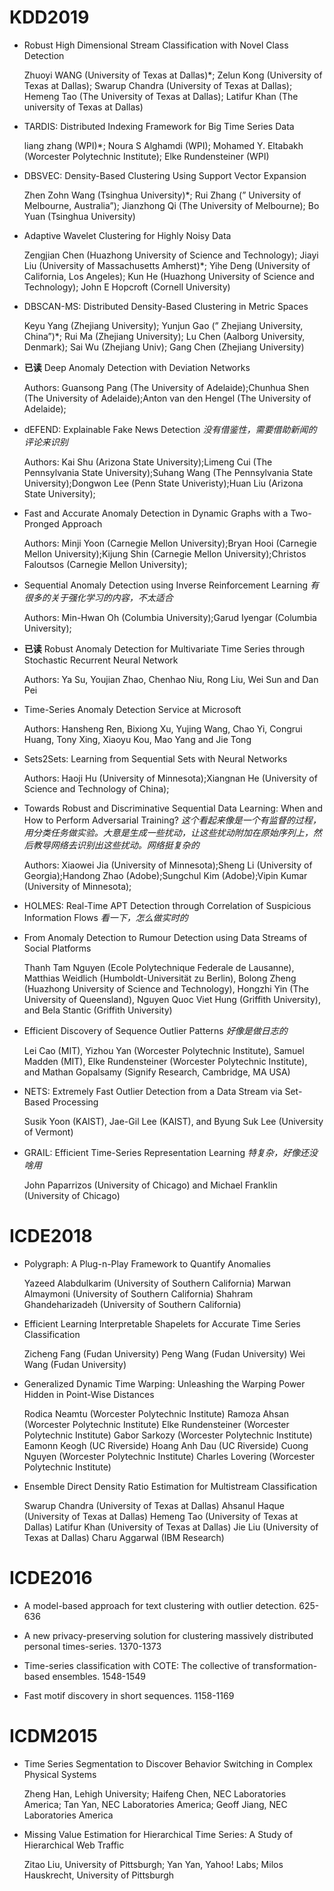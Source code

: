 # KDD2019

+ Robust High Dimensional Stream Classification with Novel Class Detection

	Zhuoyi WANG (University of Texas at Dallas)\*; Zelun Kong (University of Texas at Dallas); Swarup Chandra (University of Texas at Dallas); Hemeng Tao (The University of Texas at Dallas); Latifur Khan (The university of Texas at Dallas)

+ TARDIS: Distributed Indexing Framework for Big Time Series Data

	liang zhang (WPI)\*; Noura S Alghamdi (WPI); Mohamed Y. Eltabakh (Worcester Polytechnic Institute); Elke Rundensteiner (WPI)

+ DBSVEC: Density-Based Clustering Using Support Vector Expansion

	Zhen Zohn Wang (Tsinghua University)\*; Rui Zhang (” University of Melbourne, Australia”); Jianzhong Qi (The University of Melbourne); Bo Yuan (Tsinghua University)

+ Adaptive Wavelet Clustering for Highly Noisy Data

	Zengjian Chen (Huazhong University of Science and Technology); Jiayi Liu (University of Massachusetts Amherst)\*; Yihe Deng (University of California, Los Angeles); Kun He (Huazhong University of Science and Technology); John E Hopcroft (Cornell University)

+ DBSCAN-MS: Distributed Density-Based Clustering in Metric Spaces

	Keyu Yang (Zhejiang University); Yunjun Gao (” Zhejiang University, China”)\*; Rui Ma (Zhejiang University); Lu Chen (Aalborg University, Denmark); Sai Wu (Zhejiang Univ); Gang Chen (Zhejiang University)

+ **已读** Deep Anomaly Detection with Deviation Networks

	Authors: Guansong Pang (The University of Adelaide);Chunhua Shen (The University of Adelaide);Anton van den Hengel (The University of Adelaide);

+ dEFEND: Explainable Fake News Detection *没有借鉴性，需要借助新闻的评论来识别*

	Authors: Kai Shu (Arizona State University);Limeng Cui (The Pennsylvania State University);Suhang Wang (The Pennsylvania State University);Dongwon Lee (Penn State Univeristy);Huan Liu (Arizona State University);

+ Fast and Accurate Anomaly Detection in Dynamic Graphs with a Two-Pronged Approach

	Authors: Minji Yoon (Carnegie Mellon University);Bryan Hooi (Carnegie Mellon University);Kijung Shin (Carnegie Mellon University);Christos Faloutsos (Carnegie Mellon University);

+ Sequential Anomaly Detection using Inverse Reinforcement Learning *有很多的关于强化学习的内容，不太适合*

	Authors: Min-Hwan Oh (Columbia University);Garud Iyengar (Columbia University);

+ **已读** Robust Anomaly Detection for Multivariate Time Series through Stochastic Recurrent Neural Network

	Authors: Ya Su, Youjian Zhao, Chenhao Niu, Rong Liu, Wei Sun and Dan Pei

+ Time-Series Anomaly Detection Service at Microsoft

	Authors: Hansheng Ren, Bixiong Xu, Yujing Wang, Chao Yi, Congrui Huang, Tony Xing, Xiaoyu Kou, Mao Yang and Jie Tong

+ Sets2Sets: Learning from Sequential Sets with Neural Networks

	Authors: Haoji Hu (University of Minnesota);Xiangnan He (University of Science and Technology of China);

+ Towards Robust and Discriminative Sequential Data Learning: When and How to Perform Adversarial Training?
*这个看起来像是一个有监督的过程，用分类任务做实验。大意是生成一些扰动，让这些扰动附加在原始序列上，然后教导网络去识别出这些扰动。网络挺复杂的*

	Authors: Xiaowei Jia (University of Minnesota);Sheng Li (University of Georgia);Handong Zhao (Adobe);Sungchul Kim (Adobe);Vipin Kumar (University of Minnesota);

+ HOLMES: Real-Time APT Detection through Correlation of Suspicious Information Flows *看一下，怎么做实时的*

+ From Anomaly Detection to Rumour Detection using Data Streams of Social Platforms

	Thanh Tam Nguyen (Ecole Polytechnique Federale de Lausanne), Matthias Weidlich (Humboldt-Universität zu Berlin), Bolong Zheng (Huazhong University of Science and Technology), Hongzhi Yin (The University of Queensland), Nguyen Quoc Viet Hung (Griffith University), and Bela Stantic (Griffith University)

+ Efficient Discovery of Sequence Outlier Patterns *好像是做日志的*

	Lei Cao (MIT), Yizhou Yan (Worcester Polytechnic Institute), Samuel Madden (MIT), Elke Rundensteiner (Worcester Polytechnic Institute), and Mathan Gopalsamy (Signify Research, Cambridge, MA USA)

+ NETS: Extremely Fast Outlier Detection from a Data Stream via Set-Based Processing

	Susik Yoon (KAIST), Jae-Gil Lee (KAIST), and Byung Suk Lee (University of Vermont)

+ GRAIL: Efficient Time-Series Representation Learning *特复杂，好像还没啥用*

	John Paparrizos (University of Chicago) and Michael Franklin (University of Chicago)


# ICDE2018
+ Polygraph: A Plug-n-Play Framework to Quantify Anomalies

	Yazeed Alabdulkarim (University of Southern California)
	Marwan Almaymoni (University of Southern California)
	Shahram Ghandeharizadeh (University of Southern California)

+ Efficient Learning Interpretable Shapelets for Accurate Time Series Classification

	Zicheng Fang (Fudan University)
	Peng Wang (Fudan University)
	Wei Wang (Fudan University)
	
+ Generalized Dynamic Time Warping: Unleashing the Warping Power Hidden in Point-Wise Distances

	Rodica Neamtu (Worcester Polytechnic Institute)
	Ramoza Ahsan (Worcester Polytechnic Institute)
	Elke Rundensteiner (Worcester Polytechnic Institute)
	Gabor Sarkozy (Worcester Polytechnic Institute)
	Eamonn Keogh (UC Riverside)
	Hoang Anh Dau (UC Riverside)
	Cuong Nguyen (Worcester Polytechnic Institute)
	Charles Lovering (Worcester Polytechnic Institute)
	
+ Ensemble Direct Density Ratio Estimation for Multistream Classification

	Swarup Chandra (University of Texas at Dallas)
	Ahsanul Haque (University of Texas at Dallas)
	Hemeng Tao (University of Texas at Dallas)
	Latifur Khan (University of Texas at Dallas)
	Jie Liu (University of Texas at Dallas)
	Charu Aggarwal (IBM Research)
	
# ICDE2016
	
+ A model-based approach for text clustering with outlier detection. 625-636

+ A new privacy-preserving solution for clustering massively distributed personal times-series. 1370-1373

+ Time-series classification with COTE: The collective of transformation-based ensembles. 1548-1549

+ Fast motif discovery in short sequences. 1158-1169

# ICDM2015
+ Time Series Segmentation to Discover Behavior Switching in Complex Physical Systems

	Zheng Han, Lehigh University;  Haifeng Chen, NEC Laboratories America;  Tan Yan, NEC Laboratories America;  Geoff Jiang, NEC Laboratories America

+ Missing Value Estimation for Hierarchical Time Series: A Study of Hierarchical Web Traffic

	Zitao Liu, University of Pittsburgh; Yan Yan, Yahoo! Labs; Milos Hauskrecht, University of Pittsburgh



